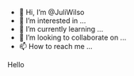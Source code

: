- 👋 Hi, I’m @JuliWilso
- 👀 I’m interested in ...
- 🌱 I’m currently learning ...
- 💞️ I’m looking to collaborate on ...
- 📫 How to reach me ...

<!---
JuliWilso/JuliWilso is a ✨ special ✨ repository because its `README.md` (this file) appears on your GitHub profile.
You can click the Preview link to take a look at your changes.
--->
Hello
